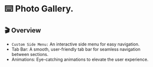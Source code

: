 ⌨️ Photo Gallery. 
=======

🎬 Overview
-------

- `Custom Side Menu:` An interactive side menu for easy navigation.
- Tab Bar: A smooth, user-friendly tab bar for seamless navigation between sections.
- Animations: Eye-catching animations to elevate the user experience.
